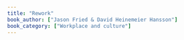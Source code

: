 ```yaml
---
title: "Rework"
book_author: ["Jason Fried & David Heinemeier Hansson"]
book_category: ["Workplace and culture"]
---
```

